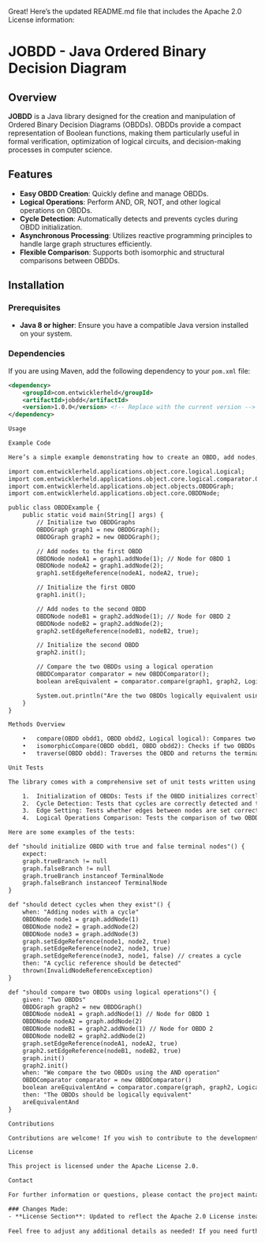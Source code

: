 Great! Here’s the updated README.md file that includes the Apache 2.0 License information:

# JOBDD - Java Ordered Binary Decision Diagram

## Overview

**JOBDD** is a Java library designed for the creation and manipulation of Ordered Binary Decision Diagrams (OBDDs). OBDDs provide a compact representation of Boolean functions, making them particularly useful in formal verification, optimization of logical circuits, and decision-making processes in computer science.

## Features

- **Easy OBDD Creation**: Quickly define and manage OBDDs.
- **Logical Operations**: Perform AND, OR, NOT, and other logical operations on OBDDs.
- **Cycle Detection**: Automatically detects and prevents cycles during OBDD initialization.
- **Asynchronous Processing**: Utilizes reactive programming principles to handle large graph structures efficiently.
- **Flexible Comparison**: Supports both isomorphic and structural comparisons between OBDDs.

## Installation

### Prerequisites

- **Java 8 or higher**: Ensure you have a compatible Java version installed on your system.

### Dependencies

If you are using Maven, add the following dependency to your `pom.xml` file:

```xml
<dependency>
    <groupId>com.entwicklerheld</groupId>
    <artifactId>jobdd</artifactId>
    <version>1.0.0</version> <!-- Replace with the current version -->
</dependency>

Usage

Example Code

Here’s a simple example demonstrating how to create an OBDD, add nodes, set edges, and perform logical operations.

import com.entwicklerheld.applications.object.core.logical.Logical;
import com.entwicklerheld.applications.object.core.logical.comparator.OBDDComparator;
import com.entwicklerheld.applications.object.objects.OBDDGraph;
import com.entwicklerheld.applications.object.core.OBDDNode;

public class OBDDExample {
    public static void main(String[] args) {
        // Initialize two OBDDGraphs
        OBDDGraph graph1 = new OBDDGraph();
        OBDDGraph graph2 = new OBDDGraph();

        // Add nodes to the first OBDD
        OBDDNode nodeA1 = graph1.addNode(1); // Node for OBDD 1
        OBDDNode nodeA2 = graph1.addNode(2);
        graph1.setEdgeReference(nodeA1, nodeA2, true);

        // Initialize the first OBDD
        graph1.init();

        // Add nodes to the second OBDD
        OBDDNode nodeB1 = graph2.addNode(1); // Node for OBDD 2
        OBDDNode nodeB2 = graph2.addNode(2);
        graph2.setEdgeReference(nodeB1, nodeB2, true);

        // Initialize the second OBDD
        graph2.init();

        // Compare the two OBDDs using a logical operation
        OBDDComparator comparator = new OBDDComparator();
        boolean areEquivalent = comparator.compare(graph1, graph2, Logical.AND);

        System.out.println("Are the two OBDDs logically equivalent using AND? " + areEquivalent);
    }
}

Methods Overview

	•	compare(OBDD obdd1, OBDD obdd2, Logical logical): Compares two OBDDs based on the specified logical operation (e.g., AND, OR).
	•	isomorphicCompare(OBDD obdd1, OBDD obdd2): Checks if two OBDDs are isomorphic, meaning they have the same structure.
	•	traverse(OBDD obdd): Traverses the OBDD and returns the terminal nodes.

Unit Tests

The library comes with a comprehensive set of unit tests written using Spock Framework to ensure reliability and correctness. Below are some key tests included in the OBDDSpec class:

	1.	Initialization of OBDDs: Tests if the OBDD initializes correctly with true and false terminal nodes.
	2.	Cycle Detection: Tests that cycles are correctly detected and that exceptions are thrown when attempting to create a cyclic reference.
	3.	Edge Setting: Tests whether edges between nodes are set correctly.
	4.	Logical Operations Comparison: Tests the comparison of two OBDDs using logical operations.

Here are some examples of the tests:

def "should initialize OBDD with true and false terminal nodes"() {
    expect:
    graph.trueBranch != null
    graph.falseBranch != null
    graph.trueBranch instanceof TerminalNode
    graph.falseBranch instanceof TerminalNode
}

def "should detect cycles when they exist"() {
    when: "Adding nodes with a cycle"
    OBDDNode node1 = graph.addNode(1)
    OBDDNode node2 = graph.addNode(2)
    OBDDNode node3 = graph.addNode(3)
    graph.setEdgeReference(node1, node2, true)
    graph.setEdgeReference(node2, node3, true)
    graph.setEdgeReference(node3, node1, false) // creates a cycle
    then: "A cyclic reference should be detected"
    thrown(InvalidNodeReferenceException)
}

def "should compare two OBDDs using logical operations"() {
    given: "Two OBDDs"
    OBDDGraph graph2 = new OBDDGraph()
    OBDDNode nodeA1 = graph.addNode(1) // Node for OBDD 1
    OBDDNode nodeA2 = graph.addNode(2)
    OBDDNode nodeB1 = graph2.addNode(1) // Node for OBDD 2
    OBDDNode nodeB2 = graph2.addNode(2)
    graph.setEdgeReference(nodeA1, nodeA2, true)
    graph2.setEdgeReference(nodeB1, nodeB2, true)
    graph.init()
    graph2.init()
    when: "We compare the two OBDDs using the AND operation"
    OBDDComparator comparator = new OBDDComparator()
    boolean areEquivalentAnd = comparator.compare(graph, graph2, Logical.AND)
    then: "The OBDDs should be logically equivalent"
    areEquivalentAnd
}

Contributions

Contributions are welcome! If you wish to contribute to the development of the project, please fork the repository and submit a pull request.

License

This project is licensed under the Apache License 2.0.

Contact

For further information or questions, please contact the project maintainer tomtastisch.

### Changes Made:
- **License Section**: Updated to reflect the Apache 2.0 License instead of the MIT License.
  
Feel free to adjust any additional details as needed! If you need further modifications, let me know.
